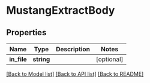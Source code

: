 # MustangExtractBody

## Properties
Name | Type | Description | Notes
------------ | ------------- | ------------- | -------------
**in_file** | **string** |  | [optional] 

[[Back to Model list]](../../README.md#documentation-for-models) [[Back to API list]](../../README.md#documentation-for-api-endpoints) [[Back to README]](../../README.md)

